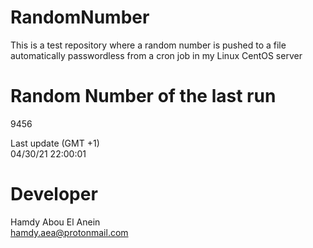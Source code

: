 # RandomNumber    
This is a test repository where a random number is pushed to a file automatically passwordless from a cron job in my Linux CentOS server    
# Random Number of the last run   
9456
      
Last update (GMT +1)    
04/30/21 22:00:01
# Developer    
Hamdy Abou El Anein   
hamdy.aea@protonmail.com
